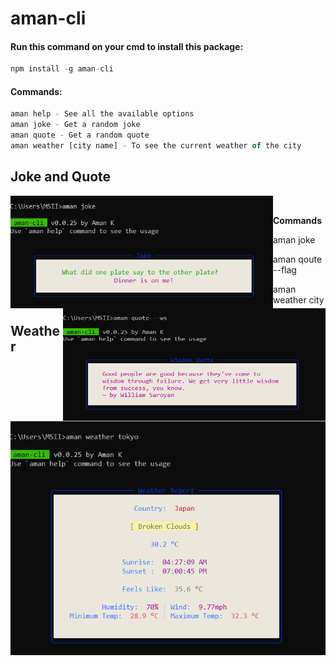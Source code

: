 # aman-cli

#### Run this command on your cmd to install this package:

```js
npm install -g aman-cli
```

#### Commands:

```js
aman help - See all the available options
aman joke - Get a random joke
aman quote - Get a random quote
aman weather [city name] - To see the current weather of the city
```

<h2>Joke and Quote</h2>
<p>
  <img src="joke.png" width="420px" height="180px"  align="left">
  <img src="qoute.png" width="420px" height="180px"  align="right">
  <br/>
  <p><b>Commands</b></p>
  <p>aman joke</p>
  <p>aman qoute --flag</p>
  <p>aman weather city</p>
  <p align="center">
    <h2>Weather</h2>
  </p>
  <p align="center">
    <img src="weather.png">
  </p>
</p>

